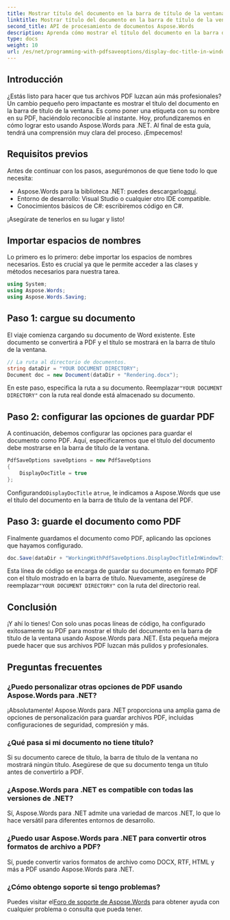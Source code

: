 ```yaml
---
title: Mostrar título del documento en la barra de título de la ventana
linktitle: Mostrar título del documento en la barra de título de la ventana
second_title: API de procesamiento de documentos Aspose.Words
description: Aprenda cómo mostrar el título del documento en la barra de título de la ventana de sus archivos PDF usando Aspose.Words para .NET con esta guía paso a paso.
type: docs
weight: 10
url: /es/net/programming-with-pdfsaveoptions/display-doc-title-in-window-titlebar/
---
```

## Introducción

¿Estás listo para hacer que tus archivos PDF luzcan aún más profesionales? Un cambio pequeño pero impactante es mostrar el título del documento en la barra de título de la ventana. Es como poner una etiqueta con su nombre en su PDF, haciéndolo reconocible al instante. Hoy, profundizaremos en cómo lograr esto usando Aspose.Words para .NET. Al final de esta guía, tendrá una comprensión muy clara del proceso. ¡Empecemos!

## Requisitos previos

Antes de continuar con los pasos, asegurémonos de que tiene todo lo que necesita:

-  Aspose.Words para la biblioteca .NET: puedes descargarlo[aquí](https://releases.aspose.com/words/net/).
- Entorno de desarrollo: Visual Studio o cualquier otro IDE compatible.
- Conocimientos básicos de C#: escribiremos código en C#.

¡Asegúrate de tenerlos en su lugar y listo!

## Importar espacios de nombres

Lo primero es lo primero: debe importar los espacios de nombres necesarios. Esto es crucial ya que le permite acceder a las clases y métodos necesarios para nuestra tarea.

```csharp
using System;
using Aspose.Words;
using Aspose.Words.Saving;
```

## Paso 1: cargue su documento

El viaje comienza cargando su documento de Word existente. Este documento se convertirá a PDF y el título se mostrará en la barra de título de la ventana.

```csharp
// La ruta al directorio de documentos.
string dataDir = "YOUR DOCUMENT DIRECTORY";
Document doc = new Document(dataDir + "Rendering.docx");
```

 En este paso, especifica la ruta a su documento. Reemplazar`"YOUR DOCUMENT DIRECTORY"` con la ruta real donde está almacenado su documento.

## Paso 2: configurar las opciones de guardar PDF

A continuación, debemos configurar las opciones para guardar el documento como PDF. Aquí, especificaremos que el título del documento debe mostrarse en la barra de título de la ventana.

```csharp
PdfSaveOptions saveOptions = new PdfSaveOptions
{
    DisplayDocTitle = true
};
```

 Configurando`DisplayDocTitle` a`true`, le indicamos a Aspose.Words que use el título del documento en la barra de título de la ventana del PDF.

## Paso 3: guarde el documento como PDF

Finalmente guardamos el documento como PDF, aplicando las opciones que hayamos configurado.

```csharp
doc.Save(dataDir + "WorkingWithPdfSaveOptions.DisplayDocTitleInWindowTitlebar.pdf", saveOptions);
```

Esta línea de código se encarga de guardar su documento en formato PDF con el título mostrado en la barra de título. Nuevamente, asegúrese de reemplazar`"YOUR DOCUMENT DIRECTORY"` con la ruta del directorio real.

## Conclusión

¡Y ahí lo tienes! Con solo unas pocas líneas de código, ha configurado exitosamente su PDF para mostrar el título del documento en la barra de título de la ventana usando Aspose.Words para .NET. Esta pequeña mejora puede hacer que sus archivos PDF luzcan más pulidos y profesionales.

## Preguntas frecuentes

### ¿Puedo personalizar otras opciones de PDF usando Aspose.Words para .NET?
¡Absolutamente! Aspose.Words para .NET proporciona una amplia gama de opciones de personalización para guardar archivos PDF, incluidas configuraciones de seguridad, compresión y más.

### ¿Qué pasa si mi documento no tiene título?
Si su documento carece de título, la barra de título de la ventana no mostrará ningún título. Asegúrese de que su documento tenga un título antes de convertirlo a PDF.

### ¿Aspose.Words para .NET es compatible con todas las versiones de .NET?
Sí, Aspose.Words para .NET admite una variedad de marcos .NET, lo que lo hace versátil para diferentes entornos de desarrollo.

### ¿Puedo usar Aspose.Words para .NET para convertir otros formatos de archivo a PDF?
Sí, puede convertir varios formatos de archivo como DOCX, RTF, HTML y más a PDF usando Aspose.Words para .NET.

### ¿Cómo obtengo soporte si tengo problemas?
 Puedes visitar el[Foro de soporte de Aspose.Words](https://forum.aspose.com/c/words/8) para obtener ayuda con cualquier problema o consulta que pueda tener.

